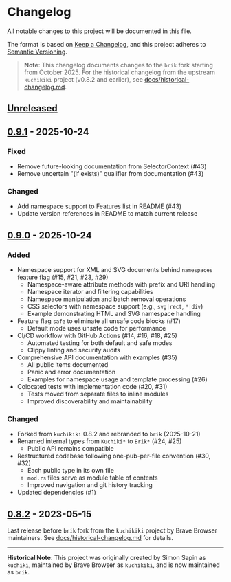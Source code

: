 # Changelog

All notable changes to this project will be documented in this file.

The format is based on [Keep a Changelog](https://keepachangelog.com/en/1.1.0/),
and this project adheres to [Semantic Versioning](https://semver.org/spec/v2.0.0.html).

> **Note**: This changelog documents changes to the `brik` fork starting from October 2025.
> For the historical changelog from the upstream `kuchikiki` project (v0.8.2 and earlier),
> see [docs/historical-changelog.md](docs/historical-changelog.md).

## [Unreleased]

## [0.9.1] - 2025-10-24

### Fixed

- Remove future-looking documentation from SelectorContext (#43)
- Remove uncertain "(if exists)" qualifier from documentation (#43)

### Changed

- Add namespace support to Features list in README (#43)
- Update version references in README to match current release

## [0.9.0] - 2025-10-24

### Added

- Namespace support for XML and SVG documents behind `namespaces` feature flag (#15, #21, #23, #29)
  - Namespace-aware attribute methods with prefix and URI handling
  - Namespace iterator and filtering capabilities
  - Namespace manipulation and batch removal operations
  - CSS selectors with namespace support (e.g., `svg|rect`, `*|div`)
  - Example demonstrating HTML and SVG namespace handling
- Feature flag `safe` to eliminate all unsafe code blocks (#17)
  - Default mode uses unsafe code for performance
- CI/CD workflow with GitHub Actions (#14, #16, #18, #25)
  - Automated testing for both default and safe modes
  - Clippy linting and security audits
- Comprehensive API documentation with examples (#35)
  - All public items documented
  - Panic and error documentation
  - Examples for namespace usage and template processing (#26)
- Colocated tests with implementation code (#20, #31)
  - Tests moved from separate files to inline modules
  - Improved discoverability and maintainability

### Changed

- Forked from `kuchikiki` 0.8.2 and rebranded to `brik` (2025-10-21)
- Renamed internal types from `Kuchiki*` to `Brik*` (#24, #25)
  - Public API remains compatible
- Restructured codebase following one-pub-per-file convention (#30, #32)
  - Each public type in its own file
  - `mod.rs` files serve as module table of contents
  - Improved navigation and git history tracking
- Updated dependencies (#1)

## [0.8.2] - 2023-05-15

Last release before `brik` fork from the `kuchikiki` project by Brave Browser maintainers.
See [docs/historical-changelog.md](docs/historical-changelog.md) for details.

---

**Historical Note**: This project was originally created by Simon Sapin as `kuchiki`,
maintained by Brave Browser as `kuchikiki`, and is now maintained as `brik`.

[unreleased]: https://github.com/theroyalwhee0/brik/compare/v0.9.1...HEAD
[0.9.1]: https://github.com/theroyalwhee0/brik/compare/v0.9.0...v0.9.1
[0.9.0]: https://github.com/theroyalwhee0/brik/compare/v0.8.2...v0.9.0
[0.8.2]: https://github.com/brave/kuchikiki/releases/tag/v0.8.2
